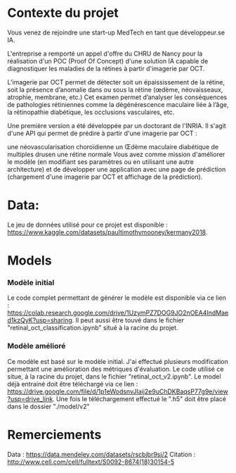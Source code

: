 # Contexte du projet

Vous venez de rejoindre une start-up MedTech en tant que développeur.se IA.

L'entreprise a remporté un appel d'offre du CHRU de Nancy pour la réalisation d'un POC (Proof Of Concept) d'une solution IA capable de diagnostiquer les maladies de la rétines à partir d'imagerie par OCT.

L’imagerie par OCT permet de détecter soit un épaississement de la rétine, soit la présence d’anomalie dans ou sous la rétine (œdème, néovaisseaux, atrophie, membrane, etc.) Cet examen permet d’analyser les conséquences de pathologies rétiniennes comme la dégénérescence maculaire liée à l’âge, la rétinopathie diabétique, les occlusions vasculaires, etc.

Une première version a été développée par un doctorant de l'INRIA. Il s'agit d'une API qui permet de prédire à partir d'une imagerie par OCT :

une néovascularisation choroïdienne
un Œdème maculaire diabétique
de multiples drusen
une rétine normale
Vous avez comme mission d'améliorer le modèle (en modifiant ses paramètres ou en utilisant une autre architecture) et de développer une application avec une page de prédiction (chargement d'une imagerie par OCT et affichage de la prédiction).

# Data:

Le jeu de données utilisé pour ce projet est disponible : https://www.kaggle.com/datasets/paultimothymooney/kermany2018.

# Models

  ### Modèle initial

Le code complet permettant de générer le modèle est disponible via ce lien : https://colab.research.google.com/drive/1UzymPZ7DOG9JO2nOEA4IndMaed1kzQyK?usp=sharing.
Il peut aussi être touvé dans le fichier "retinal_oct_classification.ipynb" situé à la racine du projet.

  ### Modèle amélioré

Ce modèle est basé sur le modèle initial. J'ai effectué plusieurs modification permettant une amélioration des métriques d'évaluation.
Le code utilisé ce situe, à la racine du projet, dans le fichier "retinal_oct_v2.ipynb".
Le model déjà entrainé doit être téléchargé via ce lien : https://drive.google.com/file/d/1p1eWodsnvJIaij2e9uChDKBaqsP77g9e/view?usp=drive_link.
Une fois le téléchargement effectué le ".h5" doit être placé dans le dossier "./model/v2"

# Remerciements

Data : https://data.mendeley.com/datasets/rscbjbr9sj/2
Citation : http://www.cell.com/cell/fulltext/S0092-8674(18)30154-5
